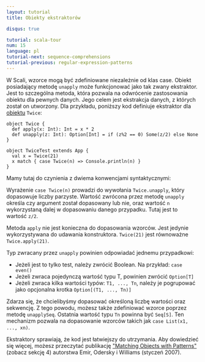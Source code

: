 ```yaml
---
layout: tutorial
title: Obiekty ekstraktorów

disqus: true

tutorial: scala-tour
num: 15
language: pl
tutorial-next: sequence-comprehensions
tutorial-previous: regular-expression-patterns
---
```


W Scali, wzorce mogą być zdefiniowane niezależnie od klas case. Obiekt posiadający metodę `unapply` może funkcjonować jako tak zwany ekstraktor. Jest to szczególna metoda, która pozwala na odwrócenie zastosowania obiektu dla pewnych danych. Jego celem jest ekstrakcja danych, z których został on utworzony. Dla przykładu, poniższy kod definiuje ekstraktor dla [obiektu](singleton-objects.html) `Twice`:

```tut
object Twice {
  def apply(x: Int): Int = x * 2
  def unapply(z: Int): Option[Int] = if (z%2 == 0) Some(z/2) else None
}

object TwiceTest extends App {
  val x = Twice(21)
  x match { case Twice(n) => Console.println(n) }
}
```

Mamy tutaj do czynienia z dwiema konwencjami syntaktycznymi:

Wyrażenie `case Twice(n)` prowadzi do wywołania `Twice.unapply`, który dopasowuje liczby parzyste. Wartość zwrócona przez metodę `unapply` określa czy argument został dopasowany lub nie, oraz wartość `n` wykorzystaną dalej w dopasowaniu danego przypadku. Tutaj jest to wartość `z/2`.

Metoda `apply` nie jest konieczna do dopasowania wzorców. Jest jedynie wykorzystywana do udawania konstruktora. `Twice(21)` jest równoważne `Twice.apply(21)`.

Typ zwracany przez `unapply` powinien odpowiadać jednemu przypadkowi:

* Jeżeli jest to tylko test, należy zwrócić Boolean. Na przykład: `case even()`
* Jeżeli zwraca pojedynczą wartość typu T, powinien zwrócić `Option[T]`
* Jeżeli zwraca kilka wartości typów: `T1, ..., Tn`, należy je pogrupować jako opcjonalna krotka `Option[(T1, ..., Tn)]`

Zdarza się, że chcielibyśmy dopasować określoną liczbę wartości oraz sekwencję. Z tego powodu, możesz także zdefiniować wzorce poprzez metodę `unapplySeq`. Ostatnia wartość typu `Tn` powinna być `Seq[S]`. Ten mechanizm pozwala na dopasowanie wzorców takich jak `case List(x1, ..., xn)`.

Ekstraktory sprawiają, że kod jest łatwiejszy do utrzymania. Aby dowiedzieć się więcej, możesz przeczytać publikację ["Matching Objects with Patterns"](http://lamp.epfl.ch/~emir/written/MatchingObjectsWithPatterns-TR.pdf) (zobacz sekcję 4) autorstwa Emir, Odersky i Williams (styczeń 2007).
